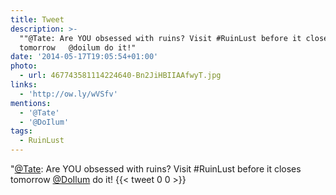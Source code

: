 ```yaml
---
title: Tweet
description: >-
  ""@Tate: Are YOU obsessed with ruins? Visit #RuinLust before it closes
  tomorrow   @doilum do it!"
date: '2014-05-17T19:05:54+01:00'
photo:
  - url: 467743581114224640-Bn2JiHBIIAAfwyT.jpg
links:
  - 'http://ow.ly/wVSfv'
mentions:
  - '@Tate'
  - '@DoIlum'
tags:
  - RuinLust
---
```

"[@Tate](https://twitter.com/@Tate): Are YOU obsessed with ruins? Visit #RuinLust before it closes tomorrow   [@DoIlum](https://twitter.com/@DoIlum) do it!
      {{< tweet 0 0 >}}
    
